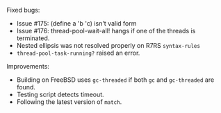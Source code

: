 Fixed bugs:

- Issue #175: (define a 'b 'c) isn't valid form
- Issue #176: thread-pool-wait-all! hangs if one of the threads is terminated.
- Nested ellipsis was not resolved properly on R7RS `syntax-rules`
- `thread-pool-task-running?` raised an error.

Improvements:

- Building on FreeBSD uses `gc-threaded` if both `gc` and `gc-threaded` are found.
- Testing script detects timeout.
- Following the latest version of `match`.